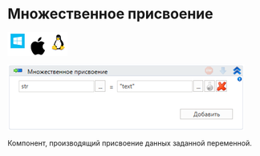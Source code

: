 # Множественное присвоение

![](<../../../.gitbook/assets/image (973).png>)

![](<../../../.gitbook/assets/image (114).png>)

Компонент, производящий присвоение данных заданной переменной.
